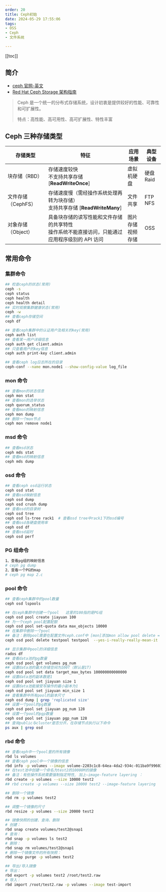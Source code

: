 ```yaml
---
order: 20
title: Ceph初始
date: 2024-05-29 17:55:06
tags:
- OSS
- Ceph
- 文件系统

---
```


<!-- more -->
[[toc]]

## 简介

- [ceph 官网-英文](https://docs.ceph.com/en/latest/)
- [Red Hat Ceph Storage 架构指南](https://access.redhat.com/documentation/zh-cn/red_hat_ceph_storage/5/html/architecture_guide/index)

> Ceph 是一个统一的分布式存储系统，设计初衷是提供较好的性能、可靠性和可扩展性。
>
> 特点：高性能、高可用性、高可扩展性、特性丰富

## Ceph 三种存储类型

| 存储类型           | 特征                                                                                               | 应用场景              | 典型设备      |
| ------------------ | -------------------------------------------------------------------------------------------------- | --------------------- | ------------- |
| 块存储（RBD）      | 存储速度较快<br/>不支持共享存储 [**ReadWriteOnce**]                                                | 虚拟机硬盘            | 硬盘<br/>Raid |
| 文件存储（CephFS） | 存储速度慢（需经操作系统处理再转为块存储）<br/>支持共享存储 [**ReadWriteMany**]                    | 文件共享              | FTP<br/>NFS   |
| 对象存储（Object） | 具备块存储的读写性能和文件存储的共享特性<br/>操作系统不能直接访问，只能通过应用程序级别的 API 访问 | 图片存储<br/>视频存储 | OSS           |

## 常用命令

### 集群命令

```bash
## 检查ceph的状态(常用)
ceph -s
ceph status
ceph health
ceph health detail
## 实时观察集群健康状态(常用)
ceph -w
## 查看ceph存储空间
ceph df

## 查看ceph集群中的认证用户及相关的key(常用)
ceph auth list
## 查看某一用户详细信息
ceph auth get client.admin
## 只查看用户的key信息
ceph auth print-key client.admin

## 查看ceph log日志所在的目录
ceph-conf --name mon.node1 --show-config-value log_file
```

### mon 命令

```bash
## 查看mon的状态信息
ceph mon stat
## 查看mon的选举状态
ceph quorum_status
## 查看mon的映射信息
ceph mon dump
## 删除一个mon节点
ceph mon remove node1
```

### msd 命令

```bash
## 查看msd状态
ceph mds stat
## 查看msd的映射信息
ceph mds dump
```

### osd 命令

```bash
## 查看ceph osd运行状态
ceph osd stat
## 查看osd映射信息
ceph osd dump
ceph osd crush dump
## 查看osd的目录树
ceph osd tree
ceph osd ls-tree rack1  # 查看osd tree中rack1下的osd编号
## 查看osd各硬盘使用率
ceph osd df
## 查看osd延时
ceph osd perf
```

### PG 组命令

```bash
1、查看pg组的映射信息
# ceph pg dump
2、查看一个PG的map
# ceph pg map 2.c
```

### pool 命令

```bash
## 查看ceph集群中的pool数量
ceph osd lspools

## 在ceph集群中创建一个pool   这里的100指的是PG组
ceph osd pool create jiayuan 100
## 为一个ceph pool配置配额
ceph osd pool set-quota data max_objects 10000
## 在集群中删除一个pool
## 备注：删除pool需要在配置文件ceph.conf中 [mon]添加mon allow pool delete = true并重启mon服务, 如systemctl restart ceph-mon.target
ceph osd pool delete testpool testpool  --yes-i-really-really-mean-it  #集群名字需要重复两次

## 显示集群中pool的详细信息
rados df
## 查看data池的pg数量
ceph osd pool get volumes pg_num
## 设置data池的最大存储空间为100T（默认是1T)
ceph osd pool set data target_max_bytes 100000000000000
## 设置data池的副本数是1
ceph osd pool set jiayuan size 1
## 设置data池能接受写操作的最小副本为1
ceph osd pool set jiayuan min_size 1
## 查看集群中所有pool的副本尺寸
ceph osd dump | grep 'replicated size'
## 设置一个pool的pg数量
ceph osd pool set jiayuan pg_num 128
## 设置一个pool的pgp数量
ceph osd pool set jiayuan pgp_num 128
## 查询public与cluster是否分开，在存储节点执行以下命令
ps aux | grep osd
```

### rbd 命令

```bash
## 查看ceph中一个pool里的所有镜像
rbd ls volumes
## 查看ceph pool中一个镜像的信息
rbd info -p volumes --image volume-2203c1c8-64ea-4da2-934c-011ba9f99603
## 在test池中创建一个命名为test2的10000M的镜像
## 备注：有些操作系统需要强制指定特性, 加上–image-feature layering ：
rbd create -p volumes --size 10000 test2
## rbd create -p volumes --size 10000 test2 --image-feature layering

## 删除一个镜像
rbd rm -p volumes test2

## 调整一个镜像的尺寸
rbd resize -p volumes --size 20000 test2

## 镜像快照的创建、查询、删除
# 创建：
rbd snap create volumes/test2@snap1
# 查询：
rbd snap -p volumes ls test2
# 删除：
rbd snap rm volumes/test2@snap1
# 删除一个镜像文件的所有快照：
rbd snap purge -p volumes test2

## 导出/导入镜像
# 导出：
rbd export -p volumes test2 /root/test2.raw
# 导入：
rbd import /root/test2.raw -p volumes --image test-import
```
